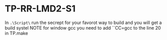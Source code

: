 # TP-RR-LMD2-S1



In `.\Script\` run the secrept for your favorot way to build and you will get a build systel 
NOTE for window gcc you need to add ``CC=gcc  to the line 20 in TP.make 